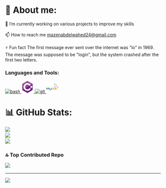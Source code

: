 # 💫 About me:
🔭 I’m currently working on various projects to improve my skills<br><br>📫 How to reach me mazenabdelwahed24@gmail.com<br><br>⚡ Fun fact The first message ever sent over the internet was "lo" in 1969. The message was supposed to be "login", but the system crashed after the first two letters.


<h3 align="left">Languages and Tools:</h3>
<p align="left"> <a href="https://www.gnu.org/software/bash/" target="_blank" rel="noreferrer"> <img src="https://www.vectorlogo.zone/logos/gnu_bash/gnu_bash-icon.svg" alt="bash" width="40" height="40"/> </a> <a href="https://www.w3schools.com/cs/" target="_blank" rel="noreferrer"> <img src="https://raw.githubusercontent.com/devicons/devicon/master/icons/csharp/csharp-original.svg" alt="csharp" width="40" height="40"/> </a> <a href="https://git-scm.com/" target="_blank" rel="noreferrer"> <img src="https://www.vectorlogo.zone/logos/git-scm/git-scm-icon.svg" alt="git" width="40" height="40"/> </a> <a href="https://www.mysql.com/" target="_blank" rel="noreferrer"> <img src="https://raw.githubusercontent.com/devicons/devicon/master/icons/mysql/mysql-original-wordmark.svg" alt="mysql" width="40" height="40"/> </a> </p>

# 📊 GitHub Stats:
![](https://github-readme-stats.vercel.app/api?username=qwni&theme=nightowl&hide_border=false&include_all_commits=true&count_private=true)<br/>
![](https://github-readme-streak-stats.herokuapp.com/?user=qwni&theme=nightowl&hide_border=false)<br/>
![](https://github-readme-stats.vercel.app/api/top-langs/?username=qwni&theme=nightowl&hide_border=false&include_all_commits=true&count_private=true&layout=compact)


### 🔝 Top Contributed Repo
![](https://github-contributor-stats.vercel.app/api?username=qwni&limit=5&theme=dark&combine_all_yearly_contributions=true)

---
[![](https://visitcount.itsvg.in/api?id=qwni&icon=1&color=0)](https://visitcount.itsvg.in)

<!-- Proudly created with GPRM ( https://gprm.itsvg.in ) -->

